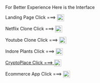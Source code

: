 <p>For Better Experience <span> Here is the Interface </span> </p>
<p>Landing Page Click ===>  <a href="https://gregarious-caramel-42bf4b.netlify.app/">
<img src="https://cdn-icons-gif.flaticon.com/6416/6416353.gif" width="22" height="22" style="vertical-align: middle;"/>
</a></p>
<p>Netflix Clone Click ===>  <a href="https://lively-zuccutto-623d56.netlify.app"><img src="https://cdn-icons-gif.flaticon.com/6416/6416353.gif" width="22" height="22" style="vertical-align: middle;"/></a></p>
<p>Youtube Clone Click ===>   <a href="https://glittery-faun-50fb82.netlify.app/"><img src="https://cdn-icons-gif.flaticon.com/6416/6416353.gif" width="22" height="22" style="vertical-align: middle;"/></a></p>
<p>Indore Plants Click ===>   <a href="https://stirring-crostata-684b59.netlify.app/"><img src="https://cdn-icons-gif.flaticon.com/6416/6416353.gif" width="22" height="22" style="vertical-align: middle;"/></p>
<p>CryptoPlace Click ===>   <a href="https://regal-choux-739976.netlify.app/"><img src="https://cdn-icons-gif.flaticon.com/6416/6416353.gif" width="22" height="22" style="vertical-align: middle;"/></a></p>
<p>Ecommerce App Click ===>   <a href="https://khansubhans-ecommerce.netlify.app/"><img src="https://cdn-icons-gif.flaticon.com/6416/6416353.gif" width="22" height="22" style="vertical-align: middle;"/></a></p>

